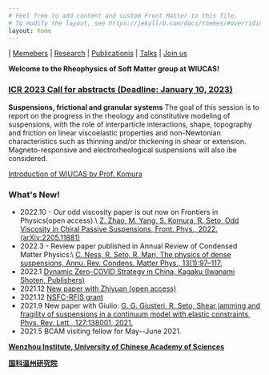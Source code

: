 ```yaml
---
# Feel free to add content and custom Front Matter to this file.
# To modify the layout, see https://jekyllrb.com/docs/themes/#overriding-theme-defaults
layout: home
---
```

| [Memebers](2members.md) | [Research](1research.md) | [Publicationis](4publications.md) | [Talks](5talks.md) | [Join us](6joinus.md)

**Welcome to the Rheophysics of Soft Matter group at WIUCAS!**

### [ICR 2023 Call for abstracts (Deadline: January 10, 2023)](http://www.icr2023.com)
>
**Suspensions, frictional and granular systems**
The goal of this session is to report on the progress in the rheology and constitutive modeling of suspensions, with the role of interparticle interactions, shape, topography and friction on linear viscoelastic properties and non-Newtonian characteristics such as thinning and/or thickening in shear or extension. Magneto-responsive  and electrorheological suspensions will also ibe considered.


[Introduction of WIUCAS by Prof. Komura](https://youtu.be/akAe0qse_3s)


### **What's New!**


- 2022.10 - Our odd viscosity paper is out now on Frontiers in Physics(open access).\\
[Z. Zhao, M. Yang, S. Komura, R. Seto, Odd Viscosity in Chiral Passive Suspensions, Front. Phys., 2022.](https://www.frontiersin.org/articles/10.3389/fphy.2022.951465/abstract)[(arXiv:2205.11881)](https://arxiv.org/abs/2205.11881)
- 2022.3 - Review paper published in Annual Review of Condensed Matter Physics:\\
[C. Ness, R. Seto, R. Mari, The physics of dense suspensions, Annu. Rev. Condens. Matter Phys., 13(1):97–117.](https://doi.org/10.1146/annurev-conmatphys-031620-105938)
- 2022.1 [Dynamic Zero-COVID Strategy in China, Kagaku (Iwanami Shoten, Publishers)](/assets/pdf/Kagaku_202201_Seto_etal.pdf)
- 2021.12 [New paper with Zhiyuan (open access)](https://doi.org/10.1103/PhysRevResearch.3.043229)
- 2021.12 [NSFC-RFIS grant](http://www.wiucas.ac.cn/news/2021/1094.html)
- 2021.9 New paper with Giulio: [G. G. Giusteri, R. Seto, Shear jamming and fragility of suspensions in a continuum model with elastic constraints, Phys. Rev. Lett., 127:138001, 2021.](https://doi.org/10.1103/PhysRevLett.127.138001) 
- 2021.5 BCAM visiting fellow for May--June 2021.


[**Wenzhou Institute, University of Chinese Academy of Sciences**](http://english.wiucas.ac.cn)

[**国科温州研究院**](http://www.wiucas.ac.cn)
